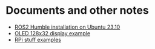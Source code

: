 # Documents and other notes
  - [ROS2 Humble installation on Ubuntu 23.10](https://github.com/muzykalegion/docs/blob/main/ROS2/README.md#ros2-humble-installation-on-ubuntu-2310)
  - [OLED 128x32 display example](https://github.com/muzykalegion/docs/blob/main/RPi/OLED/README.md)
  - [RPi stuff examples](https://github.com/muzykalegion/docs/tree/main/RPi)
